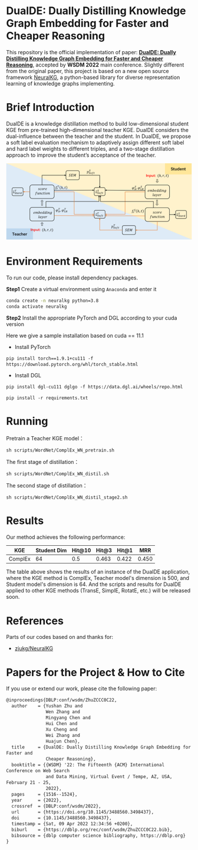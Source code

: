 
# DualDE: Dually Distilling Knowledge Graph Embedding for Faster and Cheaper Reasoning

This repository is the official implementation of paper: **[DualDE: Dually Distilling Knowledge Graph Embedding for Faster and Cheaper Reasoning](https://dl.acm.org/doi/pdf/10.1145/3488560.3498437)**, accepted by **WSDM 2022** main conference. Slightly different from the original paper, this project is based on a new open source framework [NeuralKG](https://github.com/zjukg/NeuralKG), a python-based library for diverse representation learning of knowledge graphs implementing.


# Brief Introduction
DualDE is a knowledge distillation method to build low-dimensional student KGE from pre-trained high-dimensional teacher KGE. DualDE considers the dual-influence between the teacher and the student. In DualDE, we propose a soft label evaluation mechanism to adaptively assign different soft label and hard label weights to different triples, and a two-stage distillation approach to improve the student’s acceptance of the teacher.

<div align=center><img src="./pics/overview.png" style="zoom:100%;" />
</div>


# Environment Requirements
To run our code, please install dependency packages.

**Step1** Create a virtual environment using ```Anaconda``` and enter it
```bash
conda create -n neuralkg python=3.8
conda activate neuralkg
```
**Step2** Install the appropriate PyTorch and DGL according to your cuda version

Here we give a sample installation based on cuda == 11.1

+  Install PyTorch
```
pip install torch==1.9.1+cu111 -f https://download.pytorch.org/whl/torch_stable.html
```
+ Install DGL
```
pip install dgl-cu111 dglgo -f https://data.dgl.ai/wheels/repo.html
```

```运行准备
pip install -r requirements.txt
```


# Running

Pretrain a Teacher KGE model：

```预训练Teacher模型
sh scripts/WordNet/ComplEx_WN_pretrain.sh
```

The first stage of distillation：

```第一阶段
sh scripts/WordNet/ComplEx_WN_distil.sh
```

The second stage of distillation：

```第二阶段
sh scripts/WordNet/ComplEx_WN_distil_stage2.sh
```

# Results

Our method achieves the following performance:


| KGE     | Student Dim | Hit@10  | Hit@3 | Hit@1 | MRR   |
| --------| ----------  |-------- | ----- | ----- | ----- | 
| ComplEx | 64        |  0.5  | 0.463 | 0.422  |  0.450 |


The table above shows the results of an instance of the DualDE application, where the KGE method is ComplEx, Teacher model's dimension is 500, and Student model's dimension is 64. And the scripts and results for DualDE applied to other KGE methods (TransE, SimplE, RotatE, etc.) will be released soon.

# References
Parts of our codes based on and thanks for:
- [zjukg/NeuralKG](https://github.com/zjukg/NeuralKG)


# Papers for the Project & How to Cite
If you use or extend our work, please cite the following paper:
```
@inproceedings{DBLP:conf/wsdm/ZhuZCCC0C22,
  author    = {Yushan Zhu and
               Wen Zhang and
               Mingyang Chen and
               Hui Chen and
               Xu Cheng and
               Wei Zhang and
               Huajun Chen},
  title     = {DualDE: Dually Distilling Knowledge Graph Embedding for Faster and
               Cheaper Reasoning},
  booktitle = {{WSDM} '22: The Fifteenth {ACM} International Conference on Web Search
               and Data Mining, Virtual Event / Tempe, AZ, USA, February 21 - 25,
               2022},
  pages     = {1516--1524},
  year      = {2022},
  crossref  = {DBLP:conf/wsdm/2022},
  url       = {https://doi.org/10.1145/3488560.3498437},
  doi       = {10.1145/3488560.3498437},
  timestamp = {Sat, 09 Apr 2022 12:34:56 +0200},
  biburl    = {https://dblp.org/rec/conf/wsdm/ZhuZCCC0C22.bib},
  bibsource = {dblp computer science bibliography, https://dblp.org}
}
```


